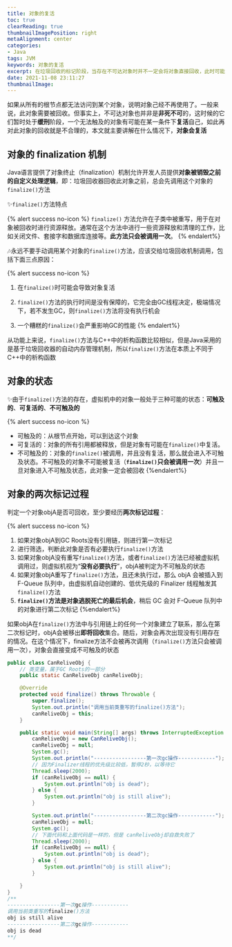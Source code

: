 ```yaml
---
title: 对象的复活
toc: true
clearReading: true
thumbnailImagePosition: right
metaAlignment: center
categories: 
- Java
tags: JVM
keywords: 对象的复活
excerpt: 在垃圾回收的标记阶段，当存在不可达对象时并不一定会将对象直接回收，此时可能存在对象的复活
date: 2021-11-08 23:11:27
thumbnailImage:
---
```

<!-- toc -->


如果从所有的根节点都无法访问到某个对象，说明对象己经不再使用了。一般来说，此对象需要被回收。但事实上，不可达对象也并非是**非死不可**的，这时候的它们暂时处于**缓刑**阶段，一个无法触及的对象有可能在某一条件下**复活**自己，如此再对此对象的回收就是不合理的，本文就主要讲解在什么情况下，**对象会复活**

## 对象的 finalization 机制

Java语言提供了对象终止（finalization）机制允许开发人员提供**对象被销毁之前的自定义处理逻辑**，即：垃圾回收器回收此对象之前，总会先调用这个对象的`finalize()`方法

:sparkles:`finalize()`方法特点

{% alert success no-icon %}
`finalize()` 方法允许在子类中被重写，用于在对象被回收时进行资源释放。通常在这个方法中进行一些资源释放和清理的工作，比如关闭文件、套接字和数据库连接等。**此方法只会被调用一次**。
{% endalert%}

:notes:永远不要手动调用某个对象的`finalize()`方法，应该交给垃圾回收机制调用，包括下面三点原因：

{% alert success no-icon %}
1. 在`finalize()`时可能会导致对象复活

2. `finalize()`方法的执行时间是没有保障的，它完全由GC线程决定，极端情况下，若不发生GC，则`finalize()`方法将没有执行机会

3. 一个糟糕的`finalize()`会严重影响GC的性能
{% endalert%}

从功能上来说，`finalize()`方法与C++中的析构函数比较相似，但是Java采用的是基于垃圾回收器的自动内存管理机制，所以`finalize()`方法在本质上不同于C++中的析构函数

## 对象的状态

:sparkles:由于`finalize()`方法的存在，虚拟机中的对象一般处于三种可能的状态：**可触及的**、**可复活的**、**不可触及的**

{% alert success no-icon %}
- 可触及的：从根节点开始，可以到达这个对象
- 可复活的：对象的所有引用都被释放，但是对象有可能在`finalize()`中复活。
- 不可触及的：对象的`finalize()`被调用，并且没有复活，那么就会进入不可触及状态。不可触及的对象不可能被复活（**`finalize()`只会被调用一次**）并且一旦对象进入不可触及状态，此对象一定会被回收
{%endalert%}


## 对象的两次标记过程

判定一个对象objA是否可回收，至少要经历**两次标记过程**：

{% alert success no-icon %}
1. 如果对象objA到GC Roots没有引用链，则进行第一次标记
2. 进行筛选，判断此对象是否有必要执行`finalize()`方法
3. 如果对象objA没有重写`finalize()`方法，或者`finalize()`方法已经被虚拟机调用过，则虚拟机视为“**没有必要执行**”，objA被判定为不可触及的状态
4. 如果对象objA重写了`finalize()`方法，且还未执行过，那么 objA 会被插入到 F-Queue 队列中，由虚拟机自动创建的、低优先级的 Finalizer 线程触发其`finalize()`方法
5. **`finalize()`方法是对象逃脱死亡的最后机会**，稍后 GC 会对 F-Queue 队列中的对象进行第二次标记
{%endalert%}

如果objA在`finalize()`方法中与引用链上的任何一个对象建立了联系，那么在第二次标记时，objA会被移出**即将回收**集合。随后，对象会再次出现没有引用存在的情况。在这个情况下，finalize方法不会被再次调用（`finalize()`方法只会被调用一次），对象会直接变成不可触及的状态

```java
public class CanReliveObj {
    // 类变量，属于GC Roots的一部分
    public static CanReliveObj canReliveObj;

    @Override
    protected void finalize() throws Throwable {
        super.finalize();
        System.out.println("调用当前类重写的finalize()方法");
        canReliveObj = this;
    }

    public static void main(String[] args) throws InterruptedException {
        canReliveObj = new CanReliveObj();
        canReliveObj = null;
        System.gc();
        System.out.println("-----------------第一次gc操作------------");
        // 因为Finalizer线程的优先级比较低，暂停2秒，以等待它
        Thread.sleep(2000);
        if (canReliveObj == null) {
            System.out.println("obj is dead");
        } else {
            System.out.println("obj is still alive");
        }

        System.out.println("-----------------第二次gc操作------------");
        canReliveObj = null;
        System.gc();
        // 下面代码和上面代码是一样的，但是 canReliveObj却自救失败了
        Thread.sleep(2000);
        if (canReliveObj == null) {
            System.out.println("obj is dead");
        } else {
            System.out.println("obj is still alive");
        }

    }
}
/**
-----------------第一次gc操作------------
调用当前类重写的finalize()方法
obj is still alive
-----------------第二次gc操作------------
obj is dead
**/
```
